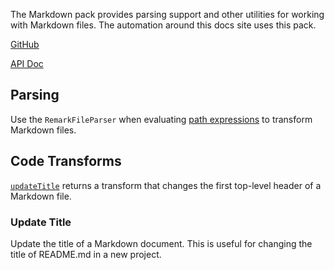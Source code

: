 The Markdown pack provides parsing support and other utilities for working with
Markdown files. The automation around this docs site uses this pack.

[GitHub][]

[API Doc][api-doc]

[github]: https://github.com/atomist/sdm-pack-markdown (GitHub Repository)
[api-doc]: https://atomist.github.io/sdm-pack-markdown/ (API Docs)

## Parsing

Use the `RemarkFileParser` when evaluating [path expressions](../developer/pxe.md)
to transform Markdown files.

## Code Transforms

[`updateTitle`](https://atomist.github.io/sdm-pack-markdown/modules/_lib_transform_updatetitle_.html#updatetitle) returns
a transform that changes the first top-level header of a Markdown file.

### Update Title

Update the title of a Markdown document. This is useful for changing the title of README.md
in a new project.
